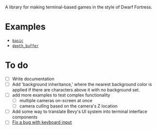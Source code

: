 A library for making terminal-based games in the style of Dwarf Fortress.

# Examples

- [`basic`](examples/basic.rs)
- [`depth_buffer`](examples/depth_buffer.rs)

# To do

- [ ] Write documentation
- [ ] Add 'background inheritance,' where the nearest background color is applied if there are characters above it with no background set.
- [ ] add more examples to test complex functionality
  - [ ] multiple cameras on-screen at once
  - [ ] camera culling based on the camera's Z location
- [ ] Add some way to translate Bevy's UI system into terminal interface components
- [ ] [Fix a bug with keyboard input](https://github.com/bevyengine/bevy/issues/636)